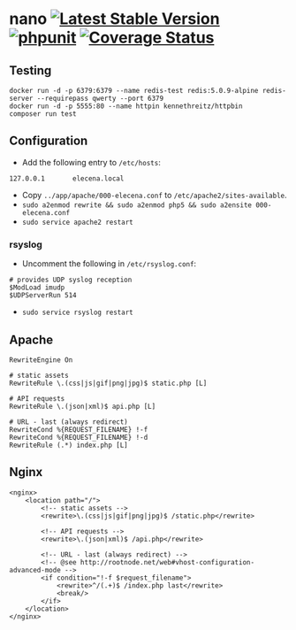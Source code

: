 nano
[![Latest Stable Version](http://poser.pugx.org/elecena/nano/v)](https://packagist.org/packages/elecena/nano)
[![phpunit](https://github.com/elecena/nano/actions/workflows/tests.yaml/badge.svg)](https://github.com/elecena/nano/actions/workflows/tests.yaml)
[![Coverage Status](https://coveralls.io/repos/github/elecena/nano/badge.svg?branch=master)](https://coveralls.io/github/elecena/nano?branch=master)
====

## Testing

```
docker run -d -p 6379:6379 --name redis-test redis:5.0.9-alpine redis-server --requirepass qwerty --port 6379
docker run -d -p 5555:80 --name httpin kennethreitz/httpbin
composer run test
```

## Configuration

* Add the following entry to `/etc/hosts`:

```
127.0.0.1       elecena.local
```

* Copy `../app/apache/000-elecena.conf` to `/etc/apache2/sites-available`.
* `sudo a2enmod rewrite && sudo a2enmod php5 && sudo a2ensite 000-elecena.conf`
* `sudo service apache2 restart`

### rsyslog

* Uncomment the following in `/etc/rsyslog.conf`:

```
# provides UDP syslog reception
$ModLoad imudp
$UDPServerRun 514
```

* `sudo service rsyslog restart`

## Apache

```
RewriteEngine On

# static assets
RewriteRule \.(css|js|gif|png|jpg)$ static.php [L]

# API requests
RewriteRule \.(json|xml)$ api.php [L]

# URL - last (always redirect)
RewriteCond %{REQUEST_FILENAME} !-f
RewriteCond %{REQUEST_FILENAME} !-d 
RewriteRule (.*) index.php [L]
```

## Nginx

```
<nginx>
	<location path="/">
		<!-- static assets -->
		<rewrite>\.(css|js|gif|png|jpg)$ /static.php</rewrite>

		<!-- API requests -->
		<rewrite>\.(json|xml)$ /api.php</rewrite>

		<!-- URL - last (always redirect) -->
		<!-- @see http://rootnode.net/web#vhost-configuration-advanced-mode -->
		<if condition="!-f $request_filename">
			<rewrite>^/(.+)$ /index.php last</rewrite>
			<break/>
		</if>
	</location>
</nginx>
```
